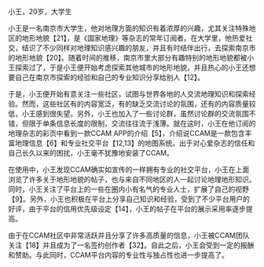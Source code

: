 小王，20岁，大学生

小王是一名南京市大学生，他对地理方面的知识有着浓厚的兴趣，尤其关注特殊地区的地形地貌【21】，是《国家地理》等杂志的常年订阅者。在大学里，他热爱社交，结识了不少同样对地理知识感兴趣的朋友，并且有时结伴出行，去探索南京市的地形地貌【20】。随着时间的推移，南京市里大部分有趣特别的地形地貌都被小王探索过了，于是小王便开始考虑探索其他城市的地形地貌，并且热心的小王还想要自己在南京市探索的经验和自己的专业知识分享给别人【12】。

于是，小王便开始有意关注一些社区，试图与世界各地的人交流地理知识和探索经验。然而，这些社区有的内容宽泛，有的缺乏交流讨论的氛围，还有的内容质量较低，小王感到很失望。另外，小王也加入了一些讨论群，虽然讨论群的交流氛围不错，但限于单条信息长度的限制，交流往往流于浅薄。就在这时，小王在他订阅的地理杂志的彩页中看到一款CCAM APP的介绍【5】，介绍说CCAM是一款包含丰富地理信息【6】和专业社交平台【12,13】的地图系统。出于对心爱杂志的信任和自己长久以来的困扰，小王毫不犹豫地安装了CCAM。

在使用中，小王发现CCAM确实如宣传的一样拥有专业的社交平台，小王在上面浏览了许多关于地形地貌的帖子，也与来自不同地区的人一起讨论地理地形知识。同时，小王关注了平台上的一些在圈内小有名气的专业人士，扩展了自己的视野【9】。另外，小王也积极在平台上分享自己知识和经验，受到了不少平台用户的好评，由于平台的信用优先级设定【14】，小王的帖子在平台的展示采用率逐步提高。

由于在CCAM社区中非常活跃并且分享了许多高质量的信息，小王被CCAM团队关注【18】并且成为了一名签约创作者【32】。自此之后，小王会受到一定的报酬和赞助。与此同时，CCAM平台内容的专业性与独占性也进一步提高了。